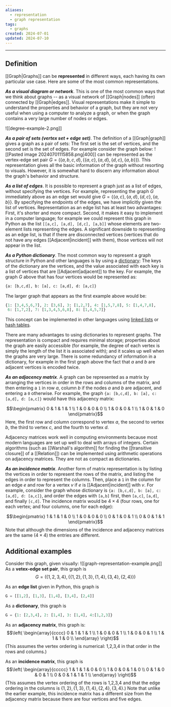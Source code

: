 ```yaml
---
aliases:
  - representation
  - graph representation
tags:
  - graphs
created: 2024-07-01
updated: 2024-07-10
---
```

---
## Definition 

[[Graph|Graphs]] can be **represented** in different ways, each having its own particular use case. Here are some of the most common representations. 

***As a visual diagram or network***. This is one of the most common ways that we think about graphs -- as a visual network of [[Graph|nodes]] (often) connected by [[Graph|edges]]. Visual representations make it simple to understand the properties and behavior of a graph, but they are not very useful when using a computer to analyze a graph, or when the graph contains a very large number of nodes or edges. 

![[degree-example-2.png]]


***As a pair of sets (vertex set + edge set)***. The definition of a [[Graph|graph]] gives a graph as a pair of sets: The first set is the set of vertices, and the second set is the set of edges. For example consider the graph below: 
![[Pasted image 20240701115858.png|400]]
can be represented as the vertex-edge set pair  $G = (\{a,b,c,d\}, \{\{a,c\}, \{a,d\}, \{d,c\}, \{a,b\}\})$. This representation gives all the basic information of the graph without resorting to visuals. However, it is somewhat hard to discern any information about the graph's behavior and structure. 

***As a list of edges***. It is possible to represent a graph just as a list of edges, without specifying the vertices. For example, representing the graph $G$ immediately above as an edge set would give $G = \{\{a,c\}, \{a,d\}, \{d,c\}, \{a,b\}\}$. By specifying the endpoints of the edges, we have implicitly given the list of vertices. Representation as an edge list has at least two advantages: First, it's shorter and more compact. Second, it makes it easy to implement in a computer language; for example we could represent this graph in Python as the list `[[a,c], [a,d], [d,c], [a,b]]` whose elements are two-element lists representing the edges. A significant downside to representing as an edge list, is that if there are disconnected vertices (vertices that do not have any edges [[Adjacent|incident]] with them), those vertices will not appear in the list. 

***As a Python dictionary***. The most common way to represent a graph structure in Python and other languages is by using a [dictionary](https://www.w3schools.com/python/python_dictionaries.asp): The keys of the dictionary are the vertices, and the value associated with each key is a list of vertices that are [[Adjacent|adjacent]] to the key. For example, the graph $G$ above that has four vertices would be represented as: 

```python
{a: [b,c,d], b: [a], c: [a,d], d: [a,c]}
```

The larger graph that appears as the first example above would be: 
```python
{1: [3,4,5,6,7], 2: [3,6], 3: [1,2,7], 4: [1,5,7,8], 5: [1,4,7,8], 
 6: [1,7,2], 7: [1,3,4,5,6,8], 8: [1,4,5,7]}
```

This concept can be implemented in other languages using [linked lists](https://www.geeksforgeeks.org/linked-list-data-structure/) or [hash tables](https://www.geeksforgeeks.org/hashing-data-structure/). 

There are many advantages to using dictionaries to represent graphs. The representation is compact and requires minimal storage; properties about the graph are easily accessible (for example, the degree of each vertex is simply the length of the list it is associated with); and it scales up well when the graphs are very large. There is some redundancy of information in a dictionary, for example in the first graph above the fact that $a$ and $b$ are adjacent vertices is encoded twice. 

***As an adjacency matrix***. A graph can be represented as a matrix by arranging the vertices in order in the rows and columns of the matrix, and then entering a `1` in row $a$, column $b$ if the nodes $a$ and $b$ are adjacent, and entering a `0` otherwise. For example, the graph `{a: [b,c,d], b: [a], c: [a,d], d: [a,c]}` would have this adjacency matrix: 

$$\begin{pmatrix}
0 & 1 & 1 & 1 \\
1 & 0 & 0 & 0 \\
1 & 0 & 0 & 1 \\
1 & 0 & 1 & 0
\end{pmatrix}$$
Here, the first row and column correspond to vertex $a$, the second to vertex $b$, the third to vertex $c$, and the fourth to vertex $d$. 

Adjacency matrices work well in computing environments because most modern languages are set up well to deal with arrays of integers. Certain algorithms (such as [[Warshall's algorithm]] for finding the [[transitive closure]] of a [[Relation]]) can be implemented using arithmetic operations on adjacency matrices. They are not as compact as dictionaries. 

***As an incidence matrix***. Another form of matrix representation is by listing the vertices in order to represent the rows of the matrix, and listing the edges in order to represent the columns. Then, place a `1` in the column for an edge $e$ and row for a vertex $v$ if $e$ is [[Adjacent|incident]] with $v$. For example, consider the graph whose dictionary is `{a: [b,c,d], b: [a], c: [a,d], d: [a,c]}`, and order the edges with `[a,b]` first, then `[a,c]`, `[a,d]`, and finally `[c,d]`. The incidence matrix would be $4 \times 4$ (four rows, one for each vertex; and four columns, one for each edge): 

$$\begin{pmatrix}
1 & 1 & 1 & 0 \\
1 & 0 & 0 & 0 \\
0 & 1 & 0 & 1 \\
0 & 0 & 1 & 1 
\end{pmatrix}$$
Note that although the dimensions of the incidence and adjacency matrices are the same ($4 \times 4$) the entries are different. 

## Additional examples

Consider this graph, given visually: 
![[graph-representation-example.png]]
As a **vetex-edge set pair**, this graph is 
$$G = (\{1,2,3,4\}, \{\{1,2\}, \{1,3\}, \{1,4\}, \{3,4\}, \{2,4\}\})$$

As an **edge list** given in Python, this graph is
```python
G = [[1,2], [1,3], [1,4], [3,4], [2,4]]
```

As a **dictionary**, this graph is
```python
G = {1: [2,3,4], 2: [1,4], 3: [1,4], 4:[1,2,3]}
```

As an **adjacency matrix**, this graph is: 
$$\left(
\begin{array}{cccc}
 0 & 1 & 1 & 1 \\
 1 & 0 & 0 & 1 \\
 1 & 0 & 0 & 1 \\
 1 & 1 & 1 & 0 \\
\end{array}
\right)$$
(This assumes the vertex ordering is numerical: 1,2,3,4 in that order in the rows and columns.)

As an **incidence matrix**, this graph is 
$$\left(
\begin{array}{ccccc}
 1 & 1 & 1 & 0 & 0 \\
 1 & 0 & 0 & 1 & 0 \\
 0 & 1 & 0 & 0 & 1 \\
 0 & 0 & 1 & 1 & 1 \\
\end{array}
\right)$$
(This assumes the vertex ordering of the rows is 1,2,3,4 and that the edge ordering in the columns is $\{1,2\}, \{1,3\}, \{1,4\}, \{2,4\}, \{3,4\}$.) Note that unlike the earlier example, this incidence matrix has a different size from the adjacency matrix because there are four vertices and five edges. 